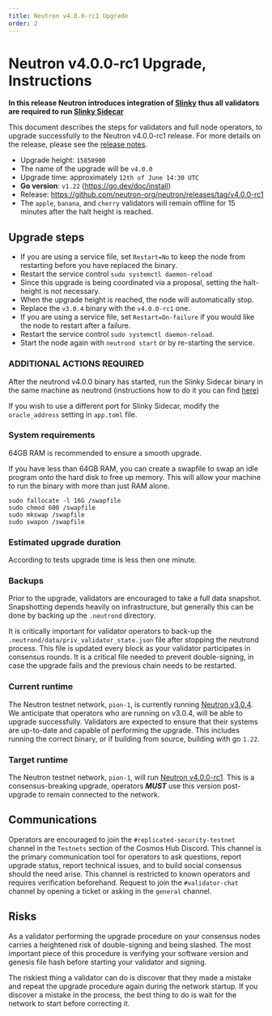 ```yaml
---
title: Neutron v4.0.0-rc1 Upgrade
order: 2
---
```

<!-- markdown-link-check-disable -->

# Neutron v4.0.0-rc1 Upgrade, Instructions

**In this release Neutron introduces integration of [Slinky](https://docs.skip.money/slinky/overview) thus all validators are required to run [Slinky Sidecar](https://docs.skip.money/slinky/integrations/neutron/)**

This document describes the steps for validators and full node operators, to upgrade successfully to the Neutron v4.0.0-rc1 release. For more details on the release, please see the [release notes](https://github.com/neutron-org/neutron/releases/tag/v4.0.0-rc1).

* Upgrade height: `15850900`
* The name of the upgrade will be `v4.0.0`
* Upgrade time: approximately `12th of June 14:30 UTC`
* **Go version**: `v1.22` (https://go.dev/doc/install)
* Release: https://github.com/neutron-org/neutron/releases/tag/v4.0.0-rc1
* The `apple`, `banana`, and `cherry` validators will remain offline for 15 minutes after the halt height is reached.

## Upgrade steps

* If you are using a service file, set `Restart=No` to keep the node from restarting before you have replaced the binary.
* Restart the service control `sudo systemctl daemon-reload`
* Since this upgrade is being coordinated via a proposal, setting the halt-height is not necessary.
* When the upgrade height is reached, the node will automatically stop.
* Replace the `v3.0.4` binary with the `v4.0.0-rc1` one.
* If you are using a service file, set `Restart=On-failure` if you would like the node to restart after a failure.
* Restart the service control `sudo systemctl daemon-reload`.
* Start the node again with `neutrond start` or by re-starting the service.

### ADDITIONAL ACTIONS REQUIRED

After the neutrond v4.0.0 binary has started, run the Slinky Sidecar binary in the same machine as neutrond (instructions how to do it you can find
[here](https://docs.skip.money/slinky/integrations/neutron/))

If you wish to use a different port for Slinky Sidecar, modify the `oracle_address` setting in `app.toml` file.

### System requirements

64GB RAM is recommended to ensure a smooth upgrade.

If you have less than 64GB RAM, you can create a swapfile to swap an idle program onto the hard disk to free up memory. This will allow your machine to run the binary with more than just RAM alone.

```shell
sudo fallocate -l 16G /swapfile
sudo chmod 600 /swapfile
sudo mkswap /swapfile
sudo swapon /swapfile
```

### Estimated upgrade duration

According to tests upgrade time is less then one minute.

### Backups

Prior to the upgrade, validators are encouraged to take a full data snapshot. Snapshotting depends heavily on infrastructure, but generally this can be done by backing up the `.neutrond` directory.

It is critically important for validator operators to back-up the `.neutrond/data/priv_validator_state.json` file after stopping the neutrond process. This file is updated every block as your validator participates in consensus rounds. It is a critical file needed to prevent double-signing, in case the upgrade fails and the previous chain needs to be restarted.

### Current runtime

The Neutron testnet network, `pion-1`, is currently running [Neutron v3.0.4](https://github.com/neutron-org/neutron/releases/tag/v3.0.4). We anticipate that operators who are running on v3.0.4, will be able to upgrade successfully. Validators are expected to ensure that their systems are up-to-date and capable of performing the upgrade. This includes running the correct binary, or if building from source, building with go `1.22`.

### Target runtime

The Neutron testnet network, `pion-1`, will run [Neutron v4.0.0-rc1](https://github.com/neutron-org/neutron/releases/tag/v4.0.0-rc1). This is a consensus-breaking upgrade, operators _**MUST**_ use this version post-upgrade to remain connected to the network.

## Communications

Operators are encouraged to join the `#replicated-security-testnet` channel in the `Testnets` section of the Cosmos Hub Discord. This channel is the primary communication tool for operators to ask questions, report upgrade status, report technical issues, and to build social consensus should the need arise. This channel is restricted to known operators and requires verification beforehand. Request to join the `#validator-chat` channel by opening a ticket or asking in the `general` channel.

## Risks

As a validator performing the upgrade procedure on your consensus nodes carries a heightened risk of double-signing and being slashed. The most important piece of this procedure is verifying your software version and genesis file hash before starting your validator and signing.

The riskiest thing a validator can do is discover that they made a mistake and repeat the upgrade procedure again during the network startup. If you discover a mistake in the process, the best thing to do is wait for the network to start before correcting it.

<!-- markdown-link-check-enable -->
